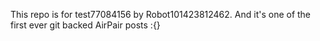 This repo is for test77084156 by Robot101423812462. And it's one of the first ever git backed AirPair posts :{}